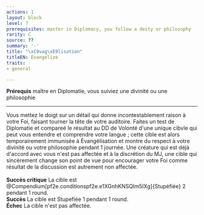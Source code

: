 ```yaml
---
actions: 1
layout: block
level: 7
prerequisites: master in Diplomacy, you follow a deity or philosophy
rarity: C
source: ??
summary: '-'
title: "\xC9vag\xE9lisation"
titleEN: Evangelize
traits:
- general

---
```


<p><span><strong>Prérequis</strong> maître en Diplomatie, vous suiviez une divinité ou une philosophie<br></span></p>
<hr>
<p>Vous mettez le doigt sur un détail qui donne incontestablement raison à votre Foi, faisant tourner la tête de votre auditoire. Faites un test de Diplomatie et compareé le résultat au DD de Volonté d'une unique cibvle qui peut vous entendre et comprendre votre langue ; cette cible est alors temporairement immunisée à Évangélisation et montre du respect à votre divinité ou votre philosophie pendant 1 journée. Une créature qui est déjà d'accord avec vous n'est pas affectée et à la discrétion du MJ, une cible qui sincèrement change son point de vue pour encourager votre Foi comme résultat de la discussion est autrement non affectée.<br><br><strong>Succès critique</strong> La cible est @Compendium[pf2e.conditionspf2e.e1XGnhKNSQIm5IXg]{Stupéfiée} 2 pendant 1 round.<br><strong>Succès</strong> La cible est Stupefiée 1 pendant 1 round.<br><strong>Échec</strong> La cible n'est pas affectée.&nbsp;</p>